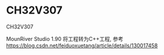 # CH32V307
CH32V307

MounRiver Studio 1.90 将工程转为C++工程, 参考
https://blog.csdn.net/feiduoxuetang/article/details/130017458

